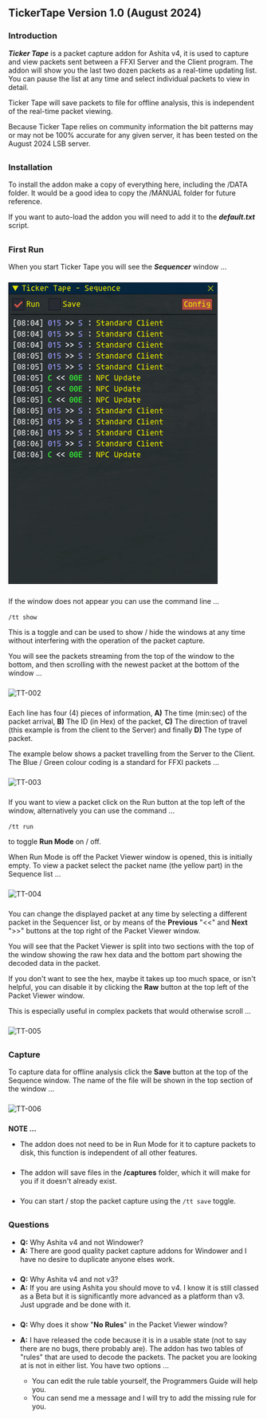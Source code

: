 ## TickerTape Version 1.0 (August 2024)

### Introduction

***Ticker Tape*** is a packet capture addon for Ashita v4, it is used to capture and view packets sent between a FFXI Server and the Client program. The addon will show you the last two dozen packets as a real-time updating list. You can pause the list at any time and select individual packets to view in detail.

Ticker Tape will save packets to file for offline analysis, this is independent of the real-time packet viewing.

Because Ticker Tape relies on community information the bit patterns may or may not be 100% accurate for any given server, it has been tested on the August 2024 LSB server.
##
### Installation

To install the addon make a copy of everything here, including the /DATA folder. It would be a good idea to copy the /MANUAL folder for future reference.

If you want to auto-load the addon you will need to add it to the ***default.txt*** script.
##
### First Run

When you start Ticker Tape you will see the ***Sequencer*** window ...
### 
![TT-001](TT-001.png)
###
If the window does not appear you can use the command line ...

```/tt show```

This is a toggle and can be used to show / hide the windows at any time without interfering with the operation of the packet capture.

You will see the packets streaming from the top of the window to the bottom, and then scrolling with the newest packet at the bottom of the window ...
### 
![TT-002](TT-002.png)
###
Each line has four (4) pieces of information, **A)** The time (min:sec) of the packet arrival, **B)** The ID (in Hex) of the packet, **C)** The direction of travel (this example is from the client to the Server) and finally **D)** The type of packet.

The example below shows a packet travelling from the Server to the Client. The Blue / Green colour coding is a standard for FFXI packets ...
### 
![TT-003](TT-003.png)
###
If you want to view a packet click on the Run button at the top left of the window, alternatively you can use the command ...

```/tt run```

to toggle **Run Mode** on / off.

When Run Mode is off the Packet Viewer window is opened, this is initially empty. To view a packet select the packet name (the yellow part) in the Sequence list ...
### 
![TT-004](TT-004.png)
###
You can change the displayed packet at any time by selecting a different packet in the Sequencer list, or by means of the **Previous** "<<" and **Next** ">>" buttons at the top right of the Packet Viewer window.

You will see that the Packet Viewer is split into two sections with the top of the window showing the raw hex data and the bottom part showing the decoded data in the packet.

If you don't want to see the hex, maybe it takes up too much space, or isn't helpful, you can disable it by clicking the **Raw** button at the top left of the Packet Viewer window.

This is especially useful in complex packets that would otherwise scroll ...
### 
![TT-005](TT-005.png)
###
##
### Capture

To capture data for offline analysis click the **Save** button at the top of the Sequence window. The name of the file will be shown in the top section of the window ...
### 
![TT-006](TT-006.png)
###
**NOTE ...** 

- The addon does not need to be in Run Mode for it to capture packets to disk, this function is independent of all other features.
###
- The addon will save files in the **/captures** folder, which it will make for you if it doesn't already exist.
###
- You can start / stop the packet capture using the ```/tt save``` toggle.
##
### Questions

- **Q:** Why Ashita v4 and not Windower?
- **A:** There are good quality packet capture addons for Windower and I have no desire to duplicate anyone elses work.
###
- **Q:** Why Ashita v4 and not v3?
- **A:** If you are using Ashita you should move to v4. I know it is still classed as a Beta but it is significantly more advanced as a platform than v3. Just upgrade and be done with it.
###
- **Q:** Why does it show "**No Rules**" in the Packet Viewer window?
- **A:** I have released the code because it is in a usable state (not to say there are no bugs, there probably are). The addon has two tables of "rules" that are used to decode the packets. The packet you are looking at is not in either list. You have two options ...

    - You can edit the rule table yourself, the Programmers Guide will help you.
    - You can send me a message and I will try to add the missing rule for you.




